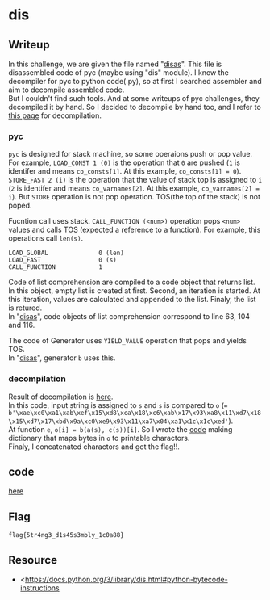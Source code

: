 # dis

## Writeup

In this challenge, we are given the file named "[disas](disas)". This file is disassembled code of pyc (maybe using "dis" module). I know the decompiler for pyc to python code(.py), so at first I searched assembler and aim to decompile assembled code.  
But I couldn't find such tools. And at some writeups of pyc challenges, they decompiled it by hand. So I decided to decompile by hand too, and I refer to [this page](https://docs.python.org/3/library/dis.html#python-bytecode-instructions) for decompilation.

### pyc

`pyc` is designed for stack machine, so some operaions push or pop value. For example, `LOAD_CONST 1 (0)` is the operation that `0` are pushed (`1` is identifer and means `co_consts[1]`. At this example, `co_consts[1] = 0`). `STORE_FAST 2 (i)` is the operation that the value of stack top is assigned to `i` (`2` is identifer and means `co_varnames[2]`. At this example, `co_varnames[2] = i`). But `STORE` operation is not pop operation. TOS(the top of the stack) is not poped.

Fucntion call uses stack. `CALL_FUNCTION (<num>)` operation pops `<num>` values and calls TOS (expected a reference to a function). For example, this operations call `len(s)`.

```
LOAD_GLOBAL              0 (len)
LOAD_FAST                0 (s)
CALL_FUNCTION            1
```

Code of list comprehension are compiled to a code object that returns list. In this object, empty list is created at first. Second, an iteration is started. At this iteration, values are calculated and appended to the list. Finaly, the list is retured.  
In "[disas](disas)", code objects of list comprehension correspond to line 63, 104 and 116.

The code of Generator uses `YIELD_VALUE` operation that pops and yields TOS.  
In "[disas](disas)", generator `b` uses this.

### decompilation

Result of decompilation is [here](decompile.py).  
In this code, input string is assigned to `s` and `s` is compared to `o` (`= b'\xae\xc0\xa1\xab\xef\x15\xd8\xca\x18\xc6\xab\x17\x93\xa8\x11\xd7\x18\x15\xd7\x17\xbd\x9a\xc0\xe9\x93\x11\xa7\x04\xa1\x1c\x1c\xed'`).  
At function `e`, `o[i] = b(a(s), c(s))[i]`. So I wrote the [code](exploit.py) making dictionary that maps bytes in `o` to printable charactors.  
Finaly, I concatenated charactors and got the flag!!.

## code

[here](exploit.py)

## Flag

`flag{5tr4ng3_d1s45s3mbly_1c0a88}`

## Resource

- <https://docs.python.org/3/library/dis.html#python-bytecode-instructions
